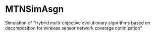 # MTNSimAsgn
Simulation of "Hybrid multi-objective evolutionary algorithms based on
decomposition for wireless sensor network coverage optimization"
